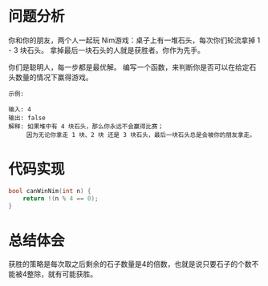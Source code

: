 # 问题分析
你和你的朋友，两个人一起玩 Nim游戏：桌子上有一堆石头，每次你们轮流拿掉 1 - 3 块石头。 拿掉最后一块石头的人就是获胜者。你作为先手。

你们是聪明人，每一步都是最优解。 编写一个函数，来判断你是否可以在给定石头数量的情况下赢得游戏。

	示例:
	
	输入: 4
	输出: false 
	解释: 如果堆中有 4 块石头，那么你永远不会赢得比赛；
	     因为无论你拿走 1 块、2 块 还是 3 块石头，最后一块石头总是会被你的朋友拿走。
# 代码实现
```C
bool canWinNim(int n) {
    return !(n % 4 == 0);
}
```
# 总结体会
获胜的策略是每次取之后剩余的石子数量是4的倍数，也就是说只要石子的个数不能被4整除，就有可能获胜。